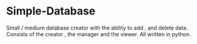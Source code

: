 # Simple-Database
Small / medium database creator with the ability to add , and delete data. Consists of the creator , the manager and the viewer. All written in python.
